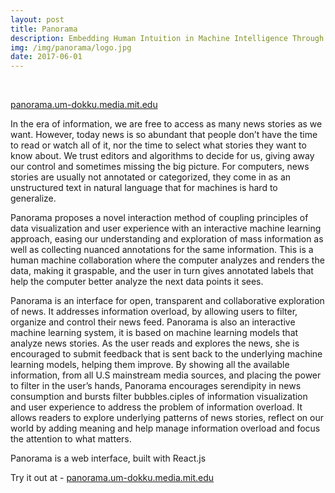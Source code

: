 ```yaml
---
layout: post
title: Panorama
description: Embedding Human Intuition in Machine Intelligence Through Interactive Data Visualization
img: /img/panorama/logo.jpg
date: 2017-06-01
---
```


<div class="img_row">
	<a href="{{ site.baseurl }}/img/panorama/panorama.jpg"><img class="col one" src="{{ site.baseurl }}/img/panorama/panorama.jpg" alt=""></a>
	<a href="{{ site.baseurl }}/img/panorama/main.jpg"><img class="col one" src="{{ site.baseurl }}/img/panorama/main.jpg" alt=""></a>
	<a href="{{ site.baseurl }}/img/panorama/detail.jpg"><img class="col one" src="{{ site.baseurl }}/img/panorama/detail.jpg" alt=""></a>
</div>

<a href="http://panorama.um-dokku.media.mit.edu">panorama.um-dokku.media.mit.edu</a>

In the era of information, we are free to access as many news stories as we want. However, today news is so abundant that people don’t have the time to read or watch all of it, nor the time to select what stories they want to know about. We trust editors and algorithms to decide for us, giving away our control and sometimes missing the big picture.
For computers, news stories are usually not annotated or categorized, they come in as an unstructured text in natural language that for machines is hard to generalize.

Panorama proposes a novel interaction method of coupling principles of data visualization and user experience with an interactive machine learning approach, easing our understanding and exploration of mass information as well as collecting nuanced annotations for the same information. This is a human machine collaboration where the computer analyzes and renders the data, making it graspable, and the user in turn gives annotated labels that help the computer better analyze the next data points it sees.

Panorama is an interface for open, transparent and collaborative exploration of news. It addresses information overload, by allowing users to filter, organize and control their news feed. Panorama is also an interactive machine learning system, it is based on machine learning models that analyze news stories. As the user reads and explores the news, she is encouraged to submit feedback that is sent back to the underlying machine learning models, helping them improve.
By showing all the available information, from all U.S mainstream media sources, and placing the power to filter in the user’s hands, Panorama encourages serendipity in news consumption and bursts filter bubbles.ciples of information visualization and user experience  to address the problem of information overload. It allows readers to explore underlying patterns of news stories, reflect on our world by adding meaning and help manage information overload and focus the attention to what matters.

Panorama is a web interface, built with React.js

Try it out at - <a href="http://panorama.um-dokku.media.mit.edu">panorama.um-dokku.media.mit.edu</a>